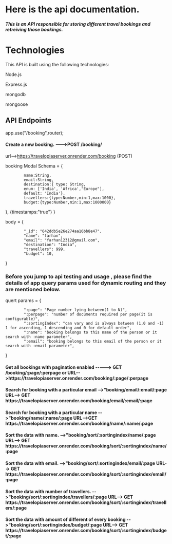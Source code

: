 <h1>Here is the api documentation.</h1>



<h5>This is an API responsible for storing different travel bookings and retreiving those bookings.</h5>
<h1>Technologies</h1>

This API is built using the following technologies:

Node.js

Express.js

mongodb

mongoose



<h2>API Endpoints</h2>

app.use("/booking",router);
<h4>Create a new booking. --->POST /booking/</h4>

url-->https://travelopiaserver.onrender.com/booking (POST)


booking Modal Schema = {

   
            name:String,
            email:String,
            destination:{ type: String,
            enum: ['India', 'Africa',"Europe"],
            default: 'India'},
            travellers:{type:Number,min:1,max:1000},
            budget:{type:Number,min:1,max:1000000}
},
            {timestamps:"true"}
}


body = {

   
            "_id": "642ddb5e26e274aa16bb8e47",
            "name": "farhan",
            "email": "farhan12312@gmail.com",
            "destination": "India",
            "travellers": 999,
            "budget": 10,
}


<h3>Before you jump to api testing and usage , please find the details of app query params used for dynamic routing and they are mentioned below.</h3>

quert params = {

   
            ":page": "Page number lying between(1 to N)",
            ":perpage": "number of documents required per page(it is configurable)",
            ":sortingIndex": "can vary and is always between (1,0 and -1) 1 for ascending,-1 descending and 0 for default order",
            ":name": "booking belongs to this name of the person or it search with :name parameter",
            ":email": "booking belongs to this email of the person or it search with :email parameter",
            
}



<h4>
Get  all bookings with pagination enabled  ----->    GET /booking/:page/:perpage or URL-->https://travelopiaserver.onrender.com/booking/:page/:perpage
</h4>



<h4>
Search for booking with a particular email -->"booking/email/:email/:page
URL--> GET https://travelopiaserver.onrender.com/booking/email/:email/:page
</h4>


<h4>
Search for booking with a particular name -->"booking/name/:name/:page
URL-->GET https://travelopiaserver.onrender.com/booking/name/:name/:page 
</h4>




<h4>
Sort the data with name. -->"booking/sort/:sortingindex/name/:page
URL--> GET https://travelopiaserver.onrender.com/booking/sort/:sortingindex/name/:page
</h4>



<h4>
Sort the data with email. -->"booking/sort/:sortingindex/email/:page
URL--> GET https://travelopiaserver.onrender.com/booking/sort/:sortingindex/email/:page
</h4>



<h4>
Sort the data with number of travellers. -->"booking/sort/:sortingindex/travellers/:page
URL--> GET https://travelopiaserver.onrender.com/booking/sort/:sortingindex/travellers/:page
</h4>



<h4>
Sort the data with amount of different of every booking -->"booking/sort/:sortingindex/budget/:page
URL--> GET https://travelopiaserver.onrender.com/booking/sort/:sortingindex/budget/:page
</h4>















